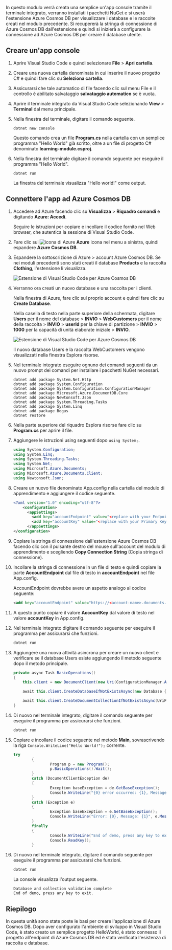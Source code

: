 In questo modulo verrà creata una semplice un'app console tramite il terminale integrato, verranno installati i pacchetti NuGet e si userà l'estensione Azure Cosmos DB per visualizzare i database e le raccolte creati nel modulo precedente. Si recupererà la stringa di connessione di Azure Cosmos DB dall'estensione e quindi si inizierà a configurare la connessione ad Azure Cosmos DB per creare il database utente.

## <a name="create-a-console-app"></a>Creare un'app console

1. Aprire Visual Studio Code e quindi selezionare **File** > **Apri cartella**.

1. Creare una nuova cartella denominata in cui inserire il nuovo progetto C# e quindi fare clic su **Seleziona cartella**.

1. Assicurarsi che tale automatico di file facendo clic sul menu File e il controllo è abilitato salvataggio **salvataggio automatico** se è vuota.

1. Aprire il terminale integrato da Visual Studio Code selezionando **View** > **Terminal** dal menu principale.

1. Nella finestra del terminale, digitare il comando seguente.

    ```
    dotnet new console
    ```

    Questo comando crea un file **Program.cs** nella cartella con un semplice programma "Hello World" già scritto, oltre a un file di progetto C# denominato **learning-module.csproj**.

1. Nella finestra del terminale digitare il comando seguente per eseguire il programma "Hello World". 

    ```
    dotnet run
    ```

    La finestra del terminale visualizza "Hello world!" come output.

## <a name="connect-the-app-to-azure-cosmos-db"></a>Connettere l'app ad Azure Cosmos DB

1. Accedere ad Azure facendo clic su **Visualizza** > **Riquadro comandi** e digitando **Azure: Accedi**.

    Seguire le istruzioni per copiare e incollare il codice fornito nel Web browser, che autentica la sessione di Visual Studio Code.

1. Fare clic sui ![icona di Azure](../media/2-setup/visual-studio-code-explorer-icon.png) **Azure** icona nel menu a sinistra, quindi espandere **Azure Cosmos DB**.

1. Espandere la sottoscrizione di Azure > account Azure Cosmos DB. Se nei moduli precedenti sono stati creati il database **Products** e la raccolta **Clothing**, l'estensione li visualizza.

   ![Estensione di Visual Studio Code per Azure Cosmos DB](../media/2-setup/azure-cosmos-db-vs-code-extension.png) 

1. Verranno ora creati un nuovo database e una raccolta per i clienti.

    Nella finestra di Azure, fare clic sul proprio account e quindi fare clic su **Create Database**.
    
    Nella casella di testo nella parte superiore della schermata, digitare **Users** per il nome del database > **INVIO** > **WebCustomers** per il nome della raccolta >  **INVIO** > **userId** per la chiave di partizione > **INVIO** > **1000** per la capacità di unità elaborate iniziale > **INVIO**.

    ![Estensione di Visual Studio Code per Azure Cosmos DB](../media/2-setup/vs-code-azure-cosmos-db-extension.gif) 

    Il nuovo database Users e la raccolta WebCustomers vengono visualizzati nella finestra Esplora risorse.

1. Nel terminale integrato eseguire ognuno dei comandi seguenti da un nuovo prompt dei comandi per installare i pacchetti NuGet necessari.

    ```
    dotnet add package System.Net.Http
    dotnet add package System.Configuration
    dotnet add package System.Configuration.ConfigurationManager
    dotnet add package Microsoft.Azure.DocumentDB.Core
    dotnet add package Newtonsoft.Json
    dotnet add package System.Threading.Tasks
    dotnet add package System.Linq
    dotnet add package Bogus
    dotnet restore
    ```

1. Nella parte superiore del riquadro Esplora risorse fare clic su **Program.cs** per aprire il file.

1. Aggiungere le istruzioni using seguenti dopo `using System;`.

    ```csharp
    using System.Configuration;
    using System.Linq;
    using System.Threading.Tasks;
    using System.Net;
    using Microsoft.Azure.Documents;
    using Microsoft.Azure.Documents.Client;
    using Newtonsoft.Json;
    ```

1. Creare un nuovo file denominato App.config nella cartella del modulo di apprendimento e aggiungere il codice seguente.
  
    ```xml
    <?xml version="1.0" encoding="utf-8"?>
        <configuration>
          <appSettings>
            <add key="accountEndpoint" value="<replace with your Endpoint URL>" />
            <add key="accountKey" value="<replace with your Primary Key>" />
          </appSettings>
    </configuration>
    ```

1. Copiare la stringa di connessione dall'estensione Azure Cosmos DB facendo clic con il pulsante destro del mouse sull'account del modulo di apprendimento e scegliendo **Copy Connection String** (Copia stringa di connessione).

1. Incollare la stringa di connessione in un file di testo e quindi copiare la parte **AccountEndpoint** dal file di testo in **accountEndpoint** nel file App.config.

    AccountEndpoint dovrebbe avere un aspetto analogo al codice seguente:

    ```xml
    <add key="accountEndpoint" value="https://<account-name>.documents.azure.com:443/" />
    ```

1. A questo punto copiare il valore **AccountKey** dal valore di testo nel valore **accountKey** in App.config.

1. Nel terminale integrato digitare il comando seguente per eseguire il programma per assicurarsi che funzioni.

    ```csharp
    dotnet run
    ```

1. Aggiungere una nuova attività asincrona per creare un nuovo client e verificare se il database Users esiste aggiungendo il metodo seguente dopo il metodo principale.
    
    ```csharp
    private async Task BasicOperations()
    {
        this.client = new DocumentClient(new Uri(ConfigurationManager.AppSettings["endpointUrl"]), ConfigurationManager.AppSettings["primaryKey"]);

        await this.client.CreateDatabaseIfNotExistsAsync(new Database { Id = "Users" });

        await this.client.CreateDocumentCollectionIfNotExistsAsync(UriFactory.CreateDatabaseUri("Users"), new DocumentCollection { Id = "WebCustomers" });
    }
    ```

1. Di nuovo nel terminale integrato, digitare il comando seguente per eseguire il programma per assicurarsi che funzioni.

    ```csharp
    dotnet run
    ```

1. Copiare e incollare il codice seguente nel metodo **Main**, sovrascrivendo la riga `Console.WriteLine("Hello World!");` corrente.

    ```csharp
    try
            {
                    Program p = new Program();
                    p.BasicOperations().Wait();
            }
            catch (DocumentClientException de)
            {
                    Exception baseException = de.GetBaseException();
                    Console.WriteLine("{0} error occurred: {1}, Message: {2}", de.StatusCode, de.Message, baseException.Message);
            }
            catch (Exception e)
            {
                    Exception baseException = e.GetBaseException();
                    Console.WriteLine("Error: {0}, Message: {1}", e.Message, baseException.Message);
            }
            finally
            {
                    Console.WriteLine("End of demo, press any key to exit.");
                    Console.ReadKey();
            }
    ```

1. Di nuovo nel terminale integrato, digitare il comando seguente per eseguire il programma per assicurarsi che funzioni.

    ```csharp
    dotnet run
    ```

    La console visualizza l'output seguente.
    
    ```
    Database and collection validation complete
    End of demo, press any key to exit.
    ```

## <a name="summary"></a>Riepilogo

In questa unità sono state poste le basi per creare l'applicazione di Azure Cosmos DB. Dopo aver configurato l'ambiente di sviluppo in Visual Studio Code, è stato creato un semplice progetto HelloWorld, è stato connesso il progetto all'endpoint di Azure Cosmos DB ed è stata verificata l'esistenza di raccolta e database.